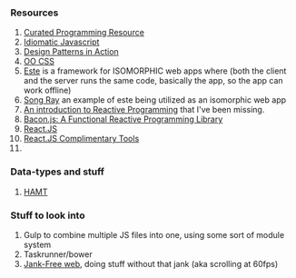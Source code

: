 ### Resources
1. [Curated Programming Resource](https://github.com/Michael0x2a/curated-programming-resources/blob/master/resources.md)
2. [Idiomatic Javascript](https://github.com/rwaldron/idiomatic.js)
3. [Design Patterns in Action](https://github.com/ziyasal/design-patterns-in-atscript)
4. [OO CSS](http://blog.millermedeiros.com/solid-css/)
5. [Este](https://github.com/steida/este) is a framework for ISOMORPHIC web apps where (both the client and the server runs the same code, basically the app, so the app can work offline)
6. [Song Ray](https://github.com/steida/songary) an example of este being utilized as an isomorphic web app
7. [An introduction to Reactive Programming](https://gist.github.com/staltz/868e7e9bc2a7b8c1f754) that I've been missing.
8. [Bacon.js: A Functional Reactive Programming Library](https://github.com/baconjs/bacon.js#join-patterns-as-a-chemical-machine)
9. [React.JS](http://facebook.github.io/react/docs/tutorial.html)
10. [React.JS Complimentary Tools](https://github.com/facebook/react/wiki/Complementary-Tools)
11. 

### Data-types and stuff
1. [HAMT](https://idea.popcount.org/2012-07-25-introduction-to-hamt/)

### Stuff to look into
1. Gulp to combine multiple JS files into one, using some sort of module system
2. Taskrunner/bower
3. [Jank-Free web](http://jankfree.org/), doing stuff without that jank (aka scrolling at 60fps)
